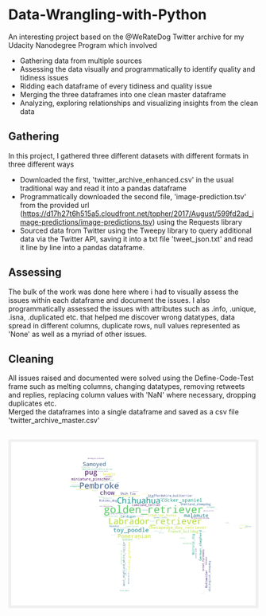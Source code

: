 # Data-Wrangling-with-Python
An interesting project based on the @WeRateDog Twitter archive for my Udacity Nanodegree Program which involved 
* Gathering data from multiple sources 
* Assessing the data visually and programmatically to identify quality and tidiness issues 
* Ridding each dataframe of every tidiness and quality issue
* Merging the three dataframes into one clean master dataframe
* Analyzing, exploring relationships and visualizing insights from the clean data 

## Gathering
In this project, I gathered three different datasets with different formats in three different ways
* Downloaded the first, 'twitter_archive_enhanced.csv' in the usual traditional way and read it into a pandas dataframe 
* Programmatically downloaded the second file, 'image-prediction.tsv' from the provided url (https://d17h27t6h515a5.cloudfront.net/topher/2017/August/599fd2ad_image-predictions/image-predictions.tsv) using the Requests library
* Sourced data from Twitter using the Tweepy library to query additional data via the Twitter API, saving it into a txt file 'tweet_json.txt' and read it line by line into a pandas dataframe.

## Assessing 
The bulk of the work was done here where i had to visually assess the issues within each dataframe and document the issues. I also programmatically assessed the issues with attributes such as .info, .unique, .isna, .duplicated etc. that helped me discover wrong datatypes, data spread in different columns, duplicate rows, null values represented as 'None' as well as a myriad of other issues.

## Cleaning
All issues raised and documented were solved using the Define-Code-Test frame such as melting columns, changing datatypes, removing retweets and replies, replacing column values with 'NaN' where necessary, dropping duplicates etc.  
Merged the dataframes into a single dataframe and saved as a csv file 'twitter_archive_master.csv'


## 
![This is an image](https://github.com/Nohmie/Data-Wrangling-with-Python/blob/main/dog%20word%20cloud.png)
